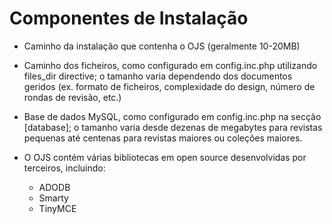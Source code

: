 # Componentes de Instalação

* Caminho da instalação que contenha o OJS (geralmente 10-20MB)

* Caminho dos ficheiros, como configurado em config.inc.php utilizando files_dir directive; o tamanho varia dependendo dos documentos geridos (ex. formato de ficheiros, complexidade do design, número de rondas de revisão, etc.)

* Base de dados MySQL, como configurado em config.inc.php na secção [database]; o tamanho varia desde dezenas de megabytes para revistas pequenas até centenas para revistas maiores ou coleções maiores.

* O OJS contém várias bibliotecas em open source desenvolvidas por terceiros, incluindo:
  * ADODB
  * Smarty 
  * TinyMCE


